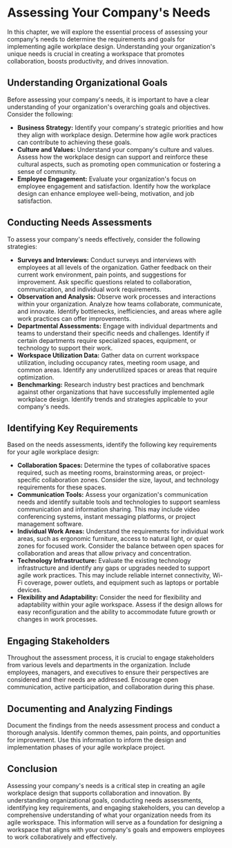 Assessing Your Company's Needs
=======================================

In this chapter, we will explore the essential process of assessing your company's needs to determine the requirements and goals for implementing agile workplace design. Understanding your organization's unique needs is crucial in creating a workspace that promotes collaboration, boosts productivity, and drives innovation.

**Understanding Organizational Goals**
--------------------------------------

Before assessing your company's needs, it is important to have a clear understanding of your organization's overarching goals and objectives. Consider the following:

* **Business Strategy:** Identify your company's strategic priorities and how they align with workplace design. Determine how agile work practices can contribute to achieving these goals.
* **Culture and Values:** Understand your company's culture and values. Assess how the workplace design can support and reinforce these cultural aspects, such as promoting open communication or fostering a sense of community.
* **Employee Engagement:** Evaluate your organization's focus on employee engagement and satisfaction. Identify how the workplace design can enhance employee well-being, motivation, and job satisfaction.

**Conducting Needs Assessments**
--------------------------------

To assess your company's needs effectively, consider the following strategies:

* **Surveys and Interviews:** Conduct surveys and interviews with employees at all levels of the organization. Gather feedback on their current work environment, pain points, and suggestions for improvement. Ask specific questions related to collaboration, communication, and individual work requirements.
* **Observation and Analysis:** Observe work processes and interactions within your organization. Analyze how teams collaborate, communicate, and innovate. Identify bottlenecks, inefficiencies, and areas where agile work practices can offer improvements.
* **Departmental Assessments:** Engage with individual departments and teams to understand their specific needs and challenges. Identify if certain departments require specialized spaces, equipment, or technology to support their work.
* **Workspace Utilization Data:** Gather data on current workspace utilization, including occupancy rates, meeting room usage, and common areas. Identify any underutilized spaces or areas that require optimization.
* **Benchmarking:** Research industry best practices and benchmark against other organizations that have successfully implemented agile workplace design. Identify trends and strategies applicable to your company's needs.

**Identifying Key Requirements**
--------------------------------

Based on the needs assessments, identify the following key requirements for your agile workplace design:

* **Collaboration Spaces:** Determine the types of collaborative spaces required, such as meeting rooms, brainstorming areas, or project-specific collaboration zones. Consider the size, layout, and technology requirements for these spaces.
* **Communication Tools:** Assess your organization's communication needs and identify suitable tools and technologies to support seamless communication and information sharing. This may include video conferencing systems, instant messaging platforms, or project management software.
* **Individual Work Areas:** Understand the requirements for individual work areas, such as ergonomic furniture, access to natural light, or quiet zones for focused work. Consider the balance between open spaces for collaboration and areas that allow privacy and concentration.
* **Technology Infrastructure:** Evaluate the existing technology infrastructure and identify any gaps or upgrades needed to support agile work practices. This may include reliable internet connectivity, Wi-Fi coverage, power outlets, and equipment such as laptops or portable devices.
* **Flexibility and Adaptability:** Consider the need for flexibility and adaptability within your agile workspace. Assess if the design allows for easy reconfiguration and the ability to accommodate future growth or changes in work processes.

**Engaging Stakeholders**
-------------------------

Throughout the assessment process, it is crucial to engage stakeholders from various levels and departments in the organization. Include employees, managers, and executives to ensure their perspectives are considered and their needs are addressed. Encourage open communication, active participation, and collaboration during this phase.

**Documenting and Analyzing Findings**
--------------------------------------

Document the findings from the needs assessment process and conduct a thorough analysis. Identify common themes, pain points, and opportunities for improvement. Use this information to inform the design and implementation phases of your agile workplace project.

**Conclusion**
--------------

Assessing your company's needs is a critical step in creating an agile workplace design that supports collaboration and innovation. By understanding organizational goals, conducting needs assessments, identifying key requirements, and engaging stakeholders, you can develop a comprehensive understanding of what your organization needs from its agile workspace. This information will serve as a foundation for designing a workspace that aligns with your company's goals and empowers employees to work collaboratively and effectively.
